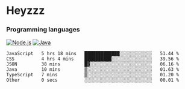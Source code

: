 # Heyzzz  

### Programming languages  

[![Node.js](https://img.shields.io/badge/-Node.js-262626?style=for-the-badge)](https://nodejs.org)
[![Java](https://img.shields.io/badge/-Java-262626?style=for-the-badge)](https://java.com)

<!--START_SECTION:waka-->

```text
JavaScript   5 hrs 18 mins   █████████████░░░░░░░░░░░░   51.44 %
CSS          4 hrs 4 mins    ██████████░░░░░░░░░░░░░░░   39.56 %
JSON         38 mins         █▓░░░░░░░░░░░░░░░░░░░░░░░   06.16 %
Java         10 mins         ▒░░░░░░░░░░░░░░░░░░░░░░░░   01.63 %
TypeScript   7 mins          ▒░░░░░░░░░░░░░░░░░░░░░░░░   01.20 %
Other        0 secs          ░░░░░░░░░░░░░░░░░░░░░░░░░   00.01 %
```

<!--END_SECTION:waka-->
